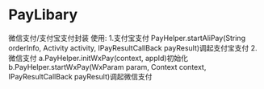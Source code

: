 # PayLibary
微信支付/支付宝支付封装
使用:
1.支付宝支付
      PayHelper.startAliPay(String orderInfo, Activity activity, IPayResultCallBack payResult)调起支付宝支付
2.微信支付
  a.PayHelper.initWxPay(context, appId)初始化
  b.PayHelper.startWxPay(WxParam param, Context context, IPayResultCallBack payResult)调起微信支付
